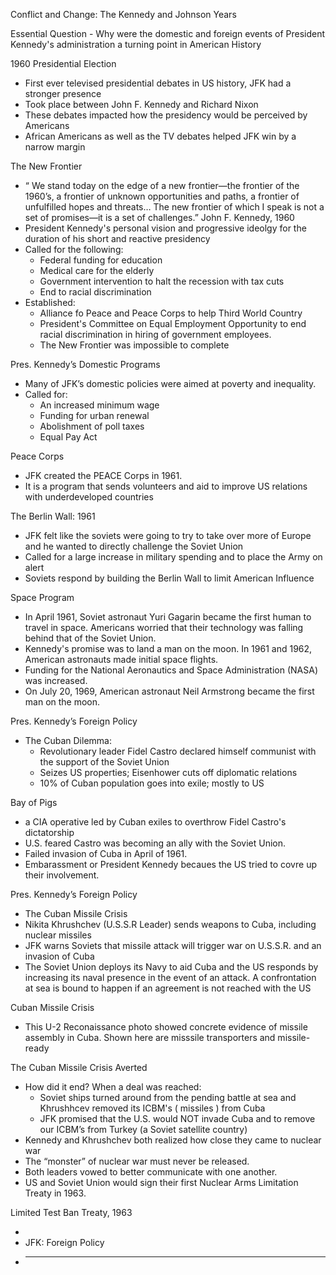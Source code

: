 

Conflict and Change: The Kennedy and Johnson Years

Essential Question -  Why were the domestic and foreign events of President Kennedy's administration a turning point in American History 

1960 Presidential Election

* First ever televised presidential debates in US history, JFK had a stronger presence
* Took place between John F. Kennedy and Richard Nixon
* These debates impacted how the presidency would be perceived by Americans
* African Americans as well as the TV debates helped JFK win by a narrow margin

The New Frontier

* “ We stand today on the edge of a new frontier—the frontier of the 1960’s, a frontier of unknown opportunities and paths, a frontier of unfulfilled hopes and threats… The new frontier of which I speak is not a set of promises—it is a set of challenges.” John F. Kennedy, 1960
* President Kennedy's personal vision and progressive ideolgy for the duration of his short and reactive presidency
* Called for the following:
    * Federal funding for education 
    * Medical care for the elderly
    * Government intervention to halt the recession with tax cuts
    * End to racial discrimination
* Established:
    * Alliance fo Peace and Peace Corps to help Third World Country
    * President's Committee on Equal Employment Opportunity to end racial discrimination in hiring of government employees.
    * The New Frontier was impossible to complete 

Pres. Kennedy’s Domestic Programs

* Many of JFK’s domestic policies were aimed at poverty and inequality. 
* Called for:
    * An increased minimum wage
    * Funding for urban renewal
    * Abolishment of poll taxes 
    * Equal Pay Act

Peace Corps

* JFK created the PEACE Corps in 1961.
* It is a program that sends volunteers and aid to improve US relations with underdeveloped countries 

The Berlin Wall: 1961

* JFK felt like the soviets were going to try to take over more of Europe and he wanted to directly challenge the Soviet Union 
* Called for a large increase in military spending and to place the Army on alert
* Soviets respond by building the Berlin Wall to limit American Influence 

Space Program

* In April 1961, Soviet astronaut Yuri Gagarin became the first human to travel in space.  Americans worried that their technology was falling behind that of the Soviet Union.
* Kennedy's promise was to land a man on the moon. In 1961 and 1962, American astronauts made initial space flights. 
* Funding for the National Aeronautics and Space Administration (NASA) was increased. 
* On July 20, 1969, American astronaut Neil Armstrong became the first man on the moon. 

Pres. Kennedy’s Foreign Policy

* The Cuban Dilemma:
    * Revolutionary leader Fidel Castro declared himself communist with the support of the Soviet Union
    * Seizes US properties; Eisenhower cuts off diplomatic relations 
    * 10% of Cuban population goes into exile; mostly to US 

Bay of Pigs

* a CIA operative led by Cuban exiles to overthrow Fidel Castro's dictatorship 
* U.S. feared Castro was becoming an ally with the Soviet Union.
* Failed invasion of Cuba in April of 1961.
* Embarassment or President Kennedy becaues the US tried to covre up their involvement. 

Pres. Kennedy’s Foreign Policy

* The Cuban Missile Crisis
* Nikita Khrushchev (U.S.S.R Leader) sends weapons to Cuba, including nuclear missiles 
* JFK warns Soviets that missile attack will trigger war on U.S.S.R. and an invasion of Cuba
* The Soviet Union deploys its Navy to aid Cuba and the US responds by increasing its naval presence in the event of an attack. A confrontation at sea is bound to happen if an agreement is not reached with the US 

Cuban Missile Crisis

* This U-2 Reconaissance photo showed concrete evidence of missile assembly in Cuba. Shown here are misssile transporters and missile-ready 

The Cuban Missile Crisis Averted

* How did it end? When a deal was reached:
    * Soviet ships turned around from the pending battle at sea and Khrushhcev removed its ICBM's ( missiles ) from Cuba
    * JFK promised that the U.S. would NOT invade Cuba and to remove our ICBM’s from Turkey (a Soviet satellite country)
* Kennedy and Khrushchev both realized how close they came to nuclear war
* The “monster” of nuclear war must never be released.
* Both leaders vowed to better communicate with one another.
* US and Soviet Union would sign their first Nuclear Arms Limitation Treaty in 1963. 

Limited Test Ban Treaty, 1963

* 
* JFK: Foreign Policy
* ________________________________________________________________________________________________